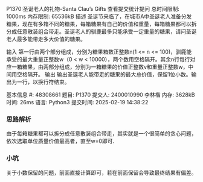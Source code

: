 P1370:圣诞老人的礼物-Santa Clau’s Gifts
查看提交统计提问
总时间限制: 1000ms 内存限制: 65536kB
描述
圣诞节来临了，在城市A中圣诞老人准备分发糖果，现在有多箱不同的糖果，每箱糖果有自己的价值和重量，每箱糖果都可以拆分成任意散装组合带走。圣诞老人的驯鹿最多只能承受一定重量的糖果，请问圣诞老人最多能带走多大价值的糖果。

输入
第一行由两个部分组成，分别为糖果箱数正整数n(1 <= n <= 100)，驯鹿能承受的最大重量正整数w（0 < w < 10000），两个数用空格隔开。其余n行每行对应一箱糖果，由两部分组成，分别为一箱糖果的价值正整数v和重量正整数w，中间用空格隔开。
输出
输出圣诞老人能带走的糖果的最大总价值，保留1位小数。输出为一行，以换行符结束。



基本信息
#:
48308661
题目:
P1370
提交人:
2400010990 李林楷
内存:
3628kB
时间:
26ms
语言:
Python3
提交时间:
2025-02-19 14:38:22



### 思路解析
由于每箱糖果都可以拆分成任意散装组合带走，其实就是一个很简单的贪心问题，依次选取单位质量价值最高者，直至w=0即可.
### 小坑
关于小数保留的问题，前面直接计算即可，若在前面保留会导致最终结果有偏差。